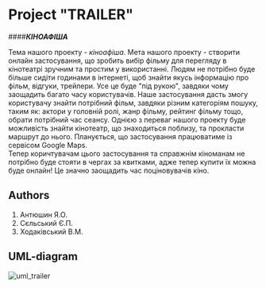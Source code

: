 Project "TRAILER"
=====================
####***КІНОАФІША***     

  Тема нашого проекту - *кіноафіша*. Мета нашого проекту - створити онлайн застосування, що зробить вибір фільму для 
перегляду в кінотеатрі зручним та простим у використанні. Людям не потрібно буде більше сидіти годинами в інтернеті, 
щоб знайти якусь інформацію про фільм, відгуки, трейлери. Усе це буде "під рукою", завдяки чому заощадить багато 
часу користувачів. Наше застосування дасть змогу користувачу знайти потрібний фільм, завдяки різним категоріям 
пошуку, таким як: актори у головній ролі, жанр фільму, рейтинг фільму тощо, обрати потрібний час сеансу. Однією з 
переваг нашого проекту буде можливість знайти кінотеатр, що знаходиться поблизу, та прокласти маршрут до нього. Планується,
що застосування працюватиме із сервісом Google Maps.   
Тепер коричтувачам цього застосування та справжнім кіноманам не потрібно буде стояти в чергах за квитками, адже тепер 
купити їх можна буде онлайн! Це значно заощадить час поціновувачів кіно. 


Authors
---------------------
1. Антюшин Я.О.
2. Сєльський Є.П.
3. Ходаківський В.М.

UML-diagram
---------------------
![uml_trailer](https://cloud.githubusercontent.com/assets/23037052/23831004/5b08885e-0720-11e7-91c8-5e598f39cb26.png)
